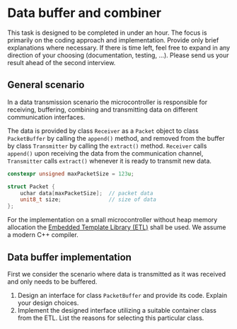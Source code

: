 # Data buffer and combiner

This task is designed to be completed in under an hour. The focus is primarily on the coding approach and implementation. Provide only brief explanations where necessary.
If there is time left, feel free to expand in any direction of your choosing (documentation, testing, ...).
Please send us your result ahead of the second interview.

## General scenario

In a data transmission scenario the microcontroller is responsible for receiving, buffering, combining and transmitting data on different communication interfaces.

The data is provided by class `Receiver` as a `Packet` object to class `PacketBuffer` by calling the `append()` method, and removed from the buffer by class `Transmitter` by calling the `extract()` method.
`Receiver` calls `append()` upon receiving the data from the communication channel, `Transmitter` calls `extract()` whenever it is ready to transmit new data.

```c++
constexpr unsigned maxPacketSize = 123u;

struct Packet {
    uchar data[maxPacketSize];  // packet data
    unit8_t size;               // size of data
};
```

For the implementation on a small microcontroller without heap memory allocation the [Embedded Template Library (ETL)](https://www.etlcpp.com) shall be used. We assume a modern C++ compiler.

## Data buffer implementation

First we consider the scenario where data is transmitted as it was received and only needs to be buffered.

1. Design an interface for class `PacketBuffer` and provide its code. Explain your design choices.
2. Implement the designed interface utilizing a suitable container class from the ETL. List the reasons for selecting this particular class.
